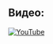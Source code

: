 ## Видео:
[![YouTube](https://img.youtube.com/vi/J33cq2z82sk/0.jpg)](https://www.youtube.com/watch?v=J33cq2z82sk)
